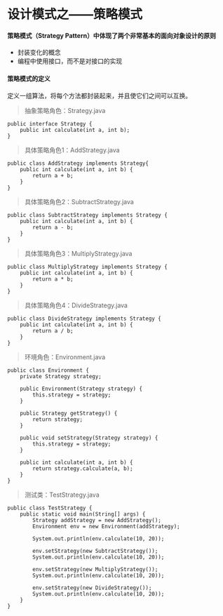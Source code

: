 # 设计模式之——策略模式

#### 策略模式（Strategy Pattern）中体现了两个非常基本的面向对象设计的原则

* 封装变化的概念
* 编程中使用接口，而不是对接口的实现

#### 策略模式的定义

定义一组算法，将每个方法都封装起来，并且使它们之间可以互换。


> 抽象策略角色：Strategy.java

    public interface Strategy {
	    public int calculate(int a, int b);
    }

> 具体策略角色1：AddStrategy.java

    public class AddStrategy implements Strategy{
    	public int calculate(int a, int b) {
    		return a + b;
    	}
    }

> 具体策略角色2：SubtractStrategy.java

    public class SubtractStrategy implements Strategy {
    	public int calculate(int a, int b) {
    		return a - b;
    	}
    }

> 具体策略角色3：MultiplyStrategy.java

    public class MultiplyStrategy implements Strategy {
    	public int calculate(int a, int b) {
    		return a * b;
    	}
    }

> 具体策略角色4：DivideStrategy.java

    public class DivideStrategy implements Strategy {
    	public int calculate(int a, int b) {
    		return a / b;
    	}
    }

> 环境角色：Environment.java

	public class Environment {
		private Strategy strategy;
	
		public Environment(Strategy strategy) {
			this.strategy = strategy;
		}
	
		public Strategy getStrategy() {
			return strategy;
		}
	
		public void setStrategy(Strategy strategy) {
			this.strategy = strategy;
		}
	
		public int calculate(int a, int b) {
			return strategy.calculate(a, b);
		}
	}

> 测试类：TestStrategy.java

	public class TestStrategy {
		public static void main(String[] args) {
			Strategy addStrategy = new AddStrategy();
			Environment env = new Environment(addStrategy);
			
			System.out.println(env.calculate(10, 20));
			
			env.setStrategy(new SubtractStrategy());
			System.out.println(env.calculate(10, 20));
			
			env.setStrategy(new MultiplyStrategy());
			System.out.println(env.calculate(10, 20));
			
			env.setStrategy(new DivideStrategy());
			System.out.println(env.calculate(10, 20));
		}
	}




























